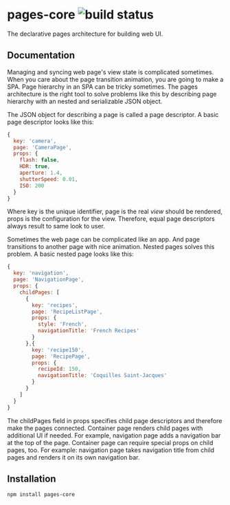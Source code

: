 # pages-core ![build status](https://travis-ci.org/zhangkaiyulw/pages-core.svg)
The declarative pages architecture for building web UI.

## Documentation

Managing and syncing web page's view state is complicated sometimes. When you care about the page transition animation,
you are going to make a SPA. Page hierarchy in an SPA can be tricky sometimes. The pages architecture is the right tool
to solve problems like this by describing page hierarchy with an nested and serializable JSON object.

The JSON object for describing a page is called a page descriptor. A basic page descriptor looks like this:

``` javascript
{
  key: 'camera',
  page: 'CameraPage',
  props: {
    flash: false,
    HDR: true,
    aperture: 1.4,
    shutterSpeed: 0.01,
    ISO: 200
  }
}
```

Where key is the unique identifier, page is the real *view* should be rendered, props is the configuration for the view.
Therefore, equal page descriptors always result to same look to user.

Sometimes the web page can be complicated like an app. And page transitions to another page with nice animation. Nested
pages solves this problem. A basic nested page looks like this:

``` javascript
{
  key: 'navigation',
  page: 'NavigationPage',
  props: {
    childPages: [
      {
        key: 'recipes',
        page: 'RecipeListPage',
        props: {
          style: 'French',
          navigationTitle: 'French Recipes'
        }
      },{
        key: 'recipe150',
        page: 'RecipePage',
        props: {
          recipeId: 150,
          navigationTitle: 'Coquilles Saint-Jacques'
        }
      }
    ]
  }
}
```

The childPages field in props specifies child page descriptors and therefore make the pages connected. Container page
renders child pages with additional UI if needed. For example, navigation page adds a navigation bar at the top of the
page. Container page can require special props on child pages, too. For example: navigation page takes navigation title
from child pages and renders it on its own navigation bar.

## Installation

```
npm install pages-core
```